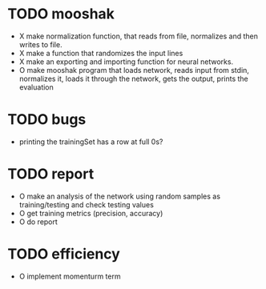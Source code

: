 # TODO mooshak
- X make normalization function, that reads from file, normalizes and then writes to file.
- X make a function that randomizes the input lines
- X make an exporting and importing function for neural networks.
- O make mooshak program that loads network, reads input from stdin, normalizes it, loads it through the network, gets the output, prints the evaluation


# TODO bugs
- printing the trainingSet has a row at full 0s?


# TODO report
- O make an analysis of the network using random samples as training/testing and check testing values
- O get training metrics (precision, accuracy)
- O do report


# TODO efficiency
- O implement momenturm term
